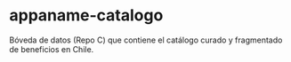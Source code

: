 # appaname-catalogo
Bóveda de datos (Repo C) que contiene el catálogo curado y fragmentado de beneficios en Chile.

